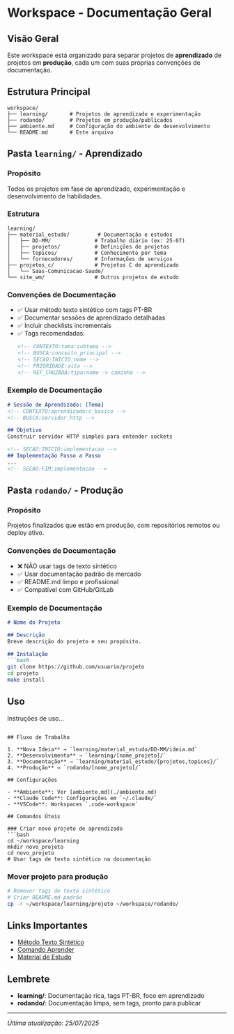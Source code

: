 # Workspace - Documentação Geral

## Visão Geral

Este workspace está organizado para separar projetos de **aprendizado** de projetos em **produção**, cada um com suas próprias convenções de documentação.

## Estrutura Principal

```
workspace/
├── learning/       # Projetos de aprendizado e experimentação
├── rodando/        # Projetos em produção/publicados
├── ambiente.md     # Configuração do ambiente de desenvolvimento
└── README.md       # Este arquivo
```

## Pasta `learning/` - Aprendizado

### Propósito
Todos os projetos em fase de aprendizado, experimentação e desenvolvimento de habilidades.

### Estrutura
```
learning/
├── material_estudo/         # Documentação e estudos
│   ├── DD-MM/              # Trabalho diário (ex: 25-07)
│   ├── projetos/           # Definições de projetos
│   ├── topicos/            # Conhecimento por tema
│   └── fornecedores/       # Informações de serviços
├── projetos_c/             # Projetos C de aprendizado
│   └── Saas-Comunicacao-Saude/
└── site_wm/                # Outros projetos de estudo
```

### Convenções de Documentação
- ✅ Usar método texto sintético com tags PT-BR
- ✅ Documentar sessões de aprendizado detalhadas
- ✅ Incluir checklists incrementais
- ✅ Tags recomendadas:
  ```markdown
  <!-- CONTEXTO:tema:subtema -->
  <!-- BUSCA:conceito_principal -->
  <!-- SECAO:INICIO:nome -->
  <!-- PRIORIDADE:alta -->
  <!-- REF_CRUZADA:tipo:nome -> caminho -->
  ```

### Exemplo de Documentação
```markdown
# Sessão de Aprendizado: [Tema]
<!-- CONTEXTO:aprendizado:c_basico -->
<!-- BUSCA:servidor_http -->

## Objetivo
Construir servidor HTTP simples para entender sockets

<!-- SECAO:INICIO:implementacao -->
## Implementação Passo a Passo
...
<!-- SECAO:FIM:implementacao -->
```

## Pasta `rodando/` - Produção

### Propósito
Projetos finalizados que estão em produção, com repositórios remotos ou deploy ativo.

### Convenções de Documentação
- ❌ NÃO usar tags de texto sintético
- ✅ Usar documentação padrão de mercado
- ✅ README.md limpo e profissional
- ✅ Compatível com GitHub/GitLab

### Exemplo de Documentação
```markdown
# Nome do Projeto

## Descrição
Breve descrição do projeto e seu propósito.

## Instalação
```bash
git clone https://github.com/usuario/projeto
cd projeto
make install
```

## Uso
Instruções de uso...
```

## Fluxo de Trabalho

1. **Nova Ideia** → `learning/material_estudo/DD-MM/ideia.md`
2. **Desenvolvimento** → `learning/[nome_projeto]/`
3. **Documentação** → `learning/material_estudo/{projetos,topicos}/`
4. **Produção** → `rodando/[nome_projeto]/`

## Configurações

- **Ambiente**: Ver [ambiente.md](./ambiente.md)
- **Claude Code**: Configurações em `~/.claude/`
- **VSCode**: Workspaces `.code-workspace`

## Comandos Úteis

### Criar novo projeto de aprendizado
```bash
cd ~/workspace/learning
mkdir novo_projeto
cd novo_projeto
# Usar tags de texto sintético na documentação
```

### Mover projeto para produção
```bash
# Remover tags de texto sintético
# Criar README.md padrão
cp -r ~/workspace/learning/projeto ~/workspace/rodando/
```

## Links Importantes

- [Método Texto Sintético](./learning/material_estudo/topicos/estrutura_arquivos/prompt_texto_sintetico_inicial.md)
- [Comando Aprender](~/.claude/commands/aprender.md)
- [Material de Estudo](./learning/material_estudo/)

## Lembrete

- **learning/**: Documentação rica, tags PT-BR, foco em aprendizado
- **rodando/**: Documentação limpa, sem tags, pronto para publicar

---

*Última atualização: 25/07/2025*